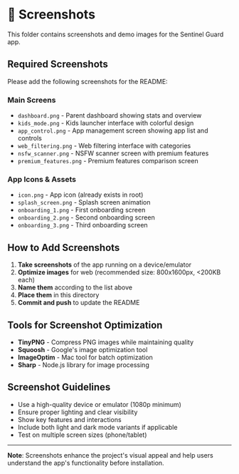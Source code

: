 # 📸 Screenshots

This folder contains screenshots and demo images for the Sentinel Guard app.

## Required Screenshots

Please add the following screenshots for the README:

### Main Screens
- `dashboard.png` - Parent dashboard showing stats and overview
- `kids_mode.png` - Kids launcher interface with colorful design
- `app_control.png` - App management screen showing app list and controls
- `web_filtering.png` - Web filtering interface with categories
- `nsfw_scanner.png` - NSFW scanner screen with premium features
- `premium_features.png` - Premium features comparison screen

### App Icons & Assets
- `icon.png` - App icon (already exists in root)
- `splash_screen.png` - Splash screen animation
- `onboarding_1.png` - First onboarding screen
- `onboarding_2.png` - Second onboarding screen
- `onboarding_3.png` - Third onboarding screen

## How to Add Screenshots

1. **Take screenshots** of the app running on a device/emulator
2. **Optimize images** for web (recommended size: 800x1600px, <200KB each)
3. **Name them** according to the list above
4. **Place them** in this directory
5. **Commit and push** to update the README

## Tools for Screenshot Optimization

- **TinyPNG** - Compress PNG images while maintaining quality
- **Squoosh** - Google's image optimization tool
- **ImageOptim** - Mac tool for batch optimization
- **Sharp** - Node.js library for image processing

## Screenshot Guidelines

- Use a high-quality device or emulator (1080p minimum)
- Ensure proper lighting and clear visibility
- Show key features and interactions
- Include both light and dark mode variants if applicable
- Test on multiple screen sizes (phone/tablet)

---

**Note**: Screenshots enhance the project's visual appeal and help users understand the app's functionality before installation.
